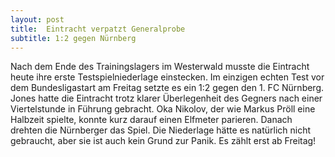 ```yaml
---
layout: post
title:  Eintracht verpatzt Generalprobe
subtitle: 1:2 gegen Nürnberg
---
```


Nach dem Ende des Trainingslagers im Westerwald musste die Eintracht heute ihre erste Testspielniederlage einstecken. Im einzigen echten Test vor dem Bundesligastart am Freitag setzte es ein 1:2 gegen den 1. FC Nürnberg. Jones hatte die Eintracht trotz klarer Überlegenheit des Gegners nach einer Viertelstunde in Führung gebracht. Oka Nikolov, der wie Markus Pröll eine Halbzeit spielte, konnte kurz darauf einen Elfmeter parieren. Danach drehten die Nürnberger das Spiel. Die Niederlage hätte es natürlich nicht gebraucht, aber sie ist auch kein Grund zur Panik. Es zählt erst ab Freitag!


